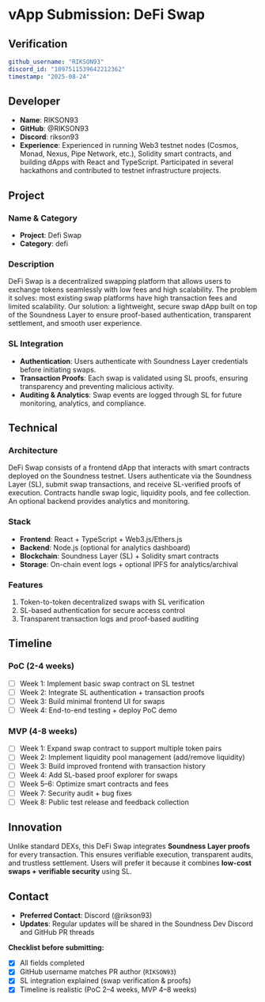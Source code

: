 # vApp Submission: DeFi Swap

## Verification
```yaml
github_username: "RIKSON93"
discord_id: "1097511539642212362"
timestamp: "2025-08-24"
```

## Developer
- **Name**: RIKSON93
- **GitHub**: @RIKSON93
- **Discord**: rikson93
- **Experience**: Experienced in running Web3 testnet nodes (Cosmos, Monad, Nexus, Pipe Network, etc.), Solidity smart contracts, and building dApps with React and TypeScript. Participated in several hackathons and contributed to testnet infrastructure projects.

## Project

### Name & Category
- **Project**: Defi Swap
- **Category**: defi

### Description
DeFi Swap is a decentralized swapping platform that allows users to exchange tokens seamlessly with low fees and high scalability.
The problem it solves: most existing swap platforms have high transaction fees and limited scalability.
Our solution: a lightweight, secure swap dApp built on top of the Soundness Layer to ensure proof-based authentication, transparent settlement, and smooth user experience.

### SL Integration  
- **Authentication**: Users authenticate with Soundness Layer credentials before initiating swaps.
- **Transaction Proofs**: Each swap is validated using SL proofs, ensuring transparency and preventing malicious activity.
- **Auditing & Analytics**: Swap events are logged through SL for future monitoring, analytics, and compliance.

## Technical

### Architecture
DeFi Swap consists of a frontend dApp that interacts with smart contracts deployed on the Soundness testnet.
Users authenticate via the Soundness Layer (SL), submit swap transactions, and receive SL-verified proofs of execution.
Contracts handle swap logic, liquidity pools, and fee collection. An optional backend provides analytics and monitoring.

### Stack
- **Frontend**: React + TypeScript + Web3.js/Ethers.js
- **Backend**: Node.js (optional for analytics dashboard)
- **Blockchain**: Soundness Layer (SL) + Solidity smart contracts
- **Storage**: On-chain event logs + optional IPFS for analytics/archival

### Features
1. Token-to-token decentralized swaps with SL verification
2. SL-based authentication for secure access control
3. Transparent transaction logs and proof-based auditing

## Timeline

### PoC (2-4 weeks)
- [ ] Week 1: Implement basic swap contract on SL testnet
- [ ] Week 2: Integrate SL authentication + transaction proofs
- [ ] Week 3: Build minimal frontend UI for swaps
- [ ] Week 4: End-to-end testing + deploy PoC demo

### MVP (4-8 weeks)  
- [ ] Week 1: Expand swap contract to support multiple token pairs
- [ ] Week 2: Implement liquidity pool management (add/remove liquidity)
- [ ] Week 3: Build improved frontend with transaction history
- [ ] Week 4: Add SL-based proof explorer for swaps
- [ ] Week 5–6: Optimize smart contracts and fees
- [ ] Week 7: Security audit + bug fixes
- [ ] Week 8: Public test release and feedback collection

## Innovation
Unlike standard DEXs, this DeFi Swap integrates **Soundness Layer proofs** for every transaction.
This ensures verifiable execution, transparent audits, and trustless settlement.
Users will prefer it because it combines **low-cost swaps + verifiable security** using SL.

## Contact
- **Preferred Contact**: Discord (@rikson93)
- **Updates**: Regular updates will be shared in the Soundness Dev Discord and GitHub PR threads

**Checklist before submitting:**
- [x] All fields completed
- [x] GitHub username matches PR author (`RIKSON93`)
- [x] SL integration explained (swap verification & proofs)
- [x] Timeline is realistic (PoC 2–4 weeks, MVP 4–8 weeks)
